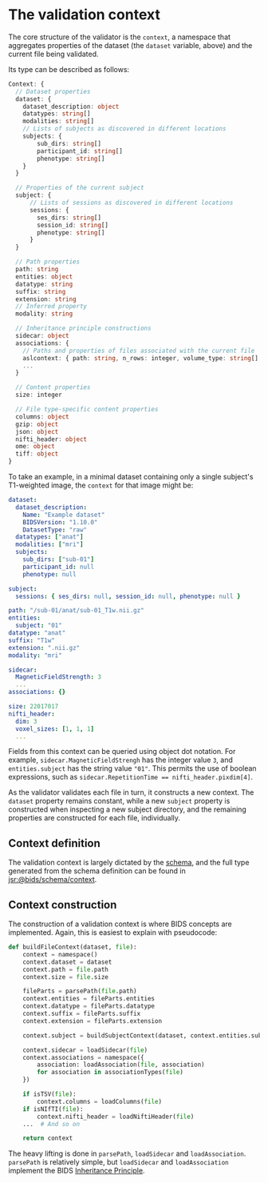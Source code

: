 # The validation context

The core structure of the validator is the `context`,
a namespace that aggregates properties of the dataset (the `dataset` variable, above)
and the current file being validated.

Its type can be described as follows:

```typescript
Context: {
  // Dataset properties
  dataset: {
    dataset_description: object
    datatypes: string[]
    modalities: string[]
    // Lists of subjects as discovered in different locations
    subjects: {
        sub_dirs: string[]
        participant_id: string[]
        phenotype: string[]
    }
  }

  // Properties of the current subject
  subject: {
      // Lists of sessions as discovered in different locations
      sessions: {
        ses_dirs: string[]
        session_id: string[]
        phenotype: string[]
      }
  }

  // Path properties
  path: string
  entities: object
  datatype: string
  suffix: string
  extension: string
  // Inferred property
  modality: string

  // Inheritance principle constructions
  sidecar: object
  associations: {
    // Paths and properties of files associated with the current file
    aslcontext: { path: string, n_rows: integer, volume_type: string[] }
    ...
  }

  // Content properties
  size: integer

  // File type-specific content properties
  columns: object
  gzip: object
  json: object
  nifti_header: object
  ome: object
  tiff: object
}
```

To take an example, in a minimal dataset containing only a single subject's T1-weighted image,
the `context` for that image might be:

```yaml
dataset:
  dataset_description:
    Name: "Example dataset"
    BIDSVersion: "1.10.0"
    DatasetType: "raw"
  datatypes: ["anat"]
  modalities: ["mri"]
  subjects:
    sub_dirs: ["sub-01"]
    participant_id: null
    phenotype: null

subject:
  sessions: { ses_dirs: null, session_id: null, phenotype: null }

path: "/sub-01/anat/sub-01_T1w.nii.gz"
entities:
  subject: "01"
datatype: "anat"
suffix: "T1w"
extension: ".nii.gz"
modality: "mri"

sidecar:
  MagneticFieldStrength: 3
  ...
associations: {}

size: 22017017
nifti_header:
  dim: 3
  voxel_sizes: [1, 1, 1]
  ...
```

Fields from this context can be queried using object dot notation.
For example, `sidecar.MagneticFieldStrengh` has the integer value `3`,
and `entities.subject` has the string value `"01"`.
This permits the use of boolean expressions, such as
`sidecar.RepetitionTime == nifti_header.pixdim[4]`.

As the validator validates each file in turn, it constructs a new context.
The `dataset` property remains constant,
while a new `subject` property is constructed when inspecting a new subject directory,
and the remaining properties are constructed for each file, individually.

## Context definition

The validation context is largely dictated by the [schema],
and the full type generated from the schema definition can be found in
[jsr:@bids/schema/context](https://jsr.io/@bids/schema/doc/context/~/Context).

## Context construction

The construction of a validation context is where BIDS concepts are implemented.
Again, this is easiest to explain with pseudocode:

```python
def buildFileContext(dataset, file):
    context = namespace()
    context.dataset = dataset
    context.path = file.path
    context.size = file.size

    fileParts = parsePath(file.path)
    context.entities = fileParts.entities
    context.datatype = fileParts.datatype
    context.suffix = fileParts.suffix
    context.extension = fileParts.extension

    context.subject = buildSubjectContext(dataset, context.entities.subject)

    context.sidecar = loadSidecar(file)
    context.associations = namespace({
        association: loadAssociation(file, association)
        for association in associationTypes(file)
    })

    if isTSV(file):
        context.columns = loadColumns(file)
    if isNIfTI(file):
        context.nifti_header = loadNiftiHeader(file)
    ...  # And so on

    return context
```

The heavy lifting is done in `parsePath`, `loadSidecar` and `loadAssociation`.
`parsePath` is relatively simple, but `loadSidecar` and `loadAssociation`
implement the BIDS [Inheritance Principle].

[Inheritance Principle]: https://bids-specification.readthedocs.io/en/stable/common-principles.html#the-inheritance-principle
[schema]: https://bidsschematools.readthedocs.io/
